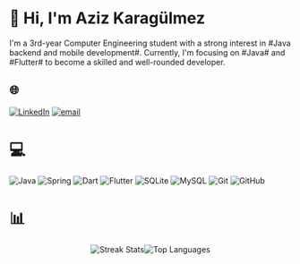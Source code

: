 # 💫 Hi, I'm Aziz Karagülmez
 I'm a 3rd-year Computer Engineering student with a strong interest in #Java backend and mobile development#. Currently, I'm focusing on #Java# and #Flutter# to become a skilled and well-rounded developer.


## 🌐 
[![LinkedIn](https://img.shields.io/badge/LinkedIn-%230077B5.svg?logo=linkedin&logoColor=white)](https://linkedin.com/in/https://www.linkedin.com/in/aziz-karag%C3%BClmez-612762199/) [![email](https://img.shields.io/badge/Email-D14836?logo=gmail&logoColor=white)](mailto:azizkaragulmez07@gmail.com) 

# 💻 
![Java](https://img.shields.io/badge/java-%23ED8B00.svg?style=for-the-badge&logo=openjdk&logoColor=white) ![Spring](https://img.shields.io/badge/spring-%236DB33F.svg?style=for-the-badge&logo=spring&logoColor=white) ![Dart](https://img.shields.io/badge/dart-%230175C2.svg?style=for-the-badge&logo=dart&logoColor=white) ![Flutter](https://img.shields.io/badge/Flutter-%2302569B.svg?style=for-the-badge&logo=Flutter&logoColor=white) ![SQLite](https://img.shields.io/badge/sqlite-%2307405e.svg?style=for-the-badge&logo=sqlite&logoColor=white) ![MySQL](https://img.shields.io/badge/mysql-4479A1.svg?style=for-the-badge&logo=mysql&logoColor=white)  ![Git](https://img.shields.io/badge/git-%23F05033.svg?style=for-the-badge&logo=git&logoColor=white)    ![GitHub](https://img.shields.io/badge/github-%23121011.svg?style=for-the-badge&logo=github&logoColor=white)
# 📊 

<div style="display: flex; justify-content: center;">
  <img src="https://github-readme-streak-stats.herokuapp.com/?user=azizkaragulmez&theme=swift&hide_border=true" alt="Streak Stats"/>
  <img src="https://github-readme-stats.vercel.app/api/top-langs/?username=azizkaragulmez&theme=swift&hide_border=true&include_all_commits=false&count_private=false&layout=compact" alt="Top Languages"/>
</div>

